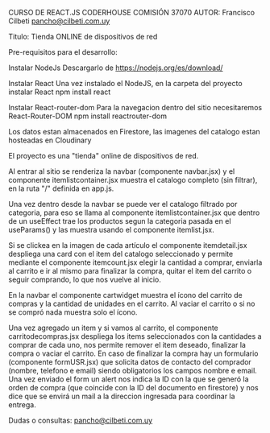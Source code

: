 CURSO DE REACT.JS CODERHOUSE COMISIÓN 37070
AUTOR: Francisco Cilbeti  pancho@cilbeti.com.uy

Titulo: Tienda ONLINE de dispositivos de red

Pre-requisitos para el desarrollo:

Instalar NodeJs
  Descargarlo de https://nodejs.org/es/download/

Instalar React
  Una vez instalado el NodeJS, en la carpeta del proyecto instalar React
    npm install react

Instalar React-router-dom
  Para la navegacion dentro del sitio necesitaremos React-Router-DOM
    npm install reactrouter-dom

Los datos estan almacenados en Firestore, las imagenes del catalogo estan hosteadas en Cloudinary

El proyecto es una "tienda" online de dispositivos de red. 

Al entrar al sitio se renderiza la navbar (componente navbar.jsx) y el componente itemlistcontainer.jsx muestra el catalogo completo (sin filtrar), en la ruta "/" definida en app.js.

Una vez dentro desde la navbar se puede ver el catalogo filtrado por categoria, para eso se llama al componente itemlistcontainer.jsx que dentro de un useEffect trae los productos segun la categoria pasada en el useParams() y las muestra usando el componente itemlist.jsx.

Si se clickea en la imagen de cada artículo el componente itemdetail.jsx despliega una card con el item del catalogo seleccionado y permite mediante el componente itemcount.jsx elegir la cantidad a comprar, enviarla al carrito e ir al mismo para finalizar la compra, quitar el item del carrito o seguir comprando, lo que nos vuelve al inicio.

En la navbar el componente cartwidget muestra el ícono del carrito de compras y la cantidad de unidades en el carrito. Al vaciar el carrito o si no se compró nada muestra solo el ícono.

Una vez agregado un item y si vamos al carrito, el componente carritodecompras.jsx despliega los items seleccionados con la cantidades a comprar de cada uno, nos permite remover el item deseado, finalizar la compra o vaciar el carrito. En caso de finalizar la compra hay un formulario (componente formUSR.jsx) que solicita datos de contacto del comprador (nombre, telefono e email) siendo obligatorios los campos nombre e email. Una vez enviado el form un alert nos indica la ID con la que se generó la orden de compra (que coincide con la ID del documento en firestore) y nos dice que se envirá un mail a la direccion ingresada para coordinar la entrega.

Dudas o consultas: pancho@cilbeti.com.uy






